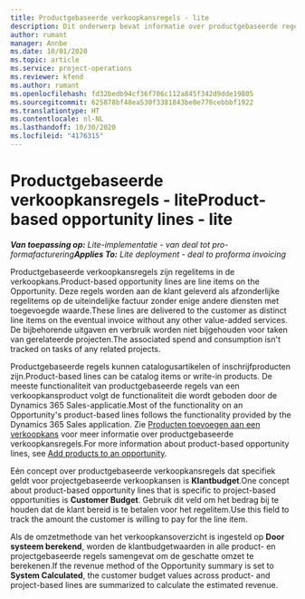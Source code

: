 ```yaml
---
title: Productgebaseerde verkoopkansregels - lite
description: Dit onderwerp bevat informatie over productgebaseerde regelitems voor verkoopkansen in Project Operations.
author: rumant
manager: Annbe
ms.date: 10/01/2020
ms.topic: article
ms.service: project-operations
ms.reviewer: kfend
ms.author: rumant
ms.openlocfilehash: fd32bedb94cf36f706c112a845f342d9dde19805
ms.sourcegitcommit: 625878bf48ea530f3381843be0e778cebbbf1922
ms.translationtype: HT
ms.contentlocale: nl-NL
ms.lasthandoff: 10/30/2020
ms.locfileid: "4176315"
---
```

# <a name="product-based-opportunity-lines---lite"></a><span data-ttu-id="14c43-103">Productgebaseerde verkoopkansregels - lite</span><span class="sxs-lookup"><span data-stu-id="14c43-103">Product-based opportunity lines - lite</span></span>

<span data-ttu-id="14c43-104">_**Van toepassing op:** Lite-implementatie - van deal tot pro-formafacturering_</span><span class="sxs-lookup"><span data-stu-id="14c43-104">_**Applies To:** Lite deployment - deal to proforma invoicing_</span></span>

<span data-ttu-id="14c43-105">Productgebaseerde verkoopkansregels zijn regelitems in de verkoopkans.</span><span class="sxs-lookup"><span data-stu-id="14c43-105">Product-based opportunity lines are line items on the Opportunity.</span></span> <span data-ttu-id="14c43-106">Deze regels worden aan de klant geleverd als afzonderlijke regelitems op de uiteindelijke factuur zonder enige andere diensten met toegevoegde waarde.</span><span class="sxs-lookup"><span data-stu-id="14c43-106">These lines are delivered to the customer as distinct line items on the eventual invoice without any other value-added services.</span></span> <span data-ttu-id="14c43-107">De bijbehorende uitgaven en verbruik worden niet bijgehouden voor taken van gerelateerde projecten.</span><span class="sxs-lookup"><span data-stu-id="14c43-107">The associated spend and consumption isn't tracked on tasks of any related projects.</span></span>

<span data-ttu-id="14c43-108">Productgebaseerde regels kunnen catalogusartikelen of inschrijfproducten zijn.</span><span class="sxs-lookup"><span data-stu-id="14c43-108">Product-based lines can be catalog items or write-in products.</span></span> <span data-ttu-id="14c43-109">De meeste functionaliteit van productgebaseerde regels van een verkoopkansproduct volgt de functionaliteit die wordt geboden door de Dynamics 365 Sales-applicatie.</span><span class="sxs-lookup"><span data-stu-id="14c43-109">Most of the functionality on an Opportunity's product-based lines follows the functionality provided by the Dynamics 365 Sales application.</span></span> <span data-ttu-id="14c43-110">Zie [Producten toevoegen aan een verkoopkans](https://docs.microsoft.com/dynamics365/sales-enterprise/add-products-opportunity) voor meer informatie over productgebaseerde verkoopkansregels.</span><span class="sxs-lookup"><span data-stu-id="14c43-110">For more information about product-based opportunity lines, see [Add products to an opportunity](https://docs.microsoft.com/dynamics365/sales-enterprise/add-products-opportunity).</span></span>

<span data-ttu-id="14c43-111">Eén concept over productgebaseerde verkoopkansregels dat specifiek geldt voor projectgebaseerde verkoopkansen is **Klantbudget**.</span><span class="sxs-lookup"><span data-stu-id="14c43-111">One concept about product-based opportunity lines that is specific to project-based opportunities is **Customer Budget**.</span></span> <span data-ttu-id="14c43-112">Gebruik dit veld om het bedrag bij te houden dat de klant bereid is te betalen voor het regelitem.</span><span class="sxs-lookup"><span data-stu-id="14c43-112">Use this field to track the amount the customer is willing to pay for the line item.</span></span>

<span data-ttu-id="14c43-113">Als de omzetmethode van het verkoopkansoverzicht is ingesteld op **Door systeem berekend**, worden de klantbudgetwaarden in alle product- en projectgebaseerde regels samengevat om de geschatte omzet te berekenen.</span><span class="sxs-lookup"><span data-stu-id="14c43-113">If the revenue method of the Opportunity summary is set to **System Calculated**, the customer budget values across product- and project-based lines are summarized to calculate the estimated revenue.</span></span>
